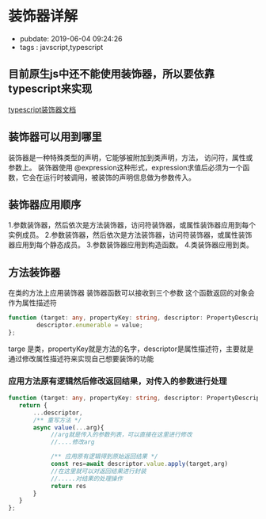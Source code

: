 # 装饰器详解

- pubdate: 2019-06-04 09:24:26
- tags : javscript,typescript

目前原生js中还不能使用装饰器，所以要依靠typescript来实现
--------------------------------------------------------

[typescript装饰器文档](https://www.tslang.cn/docs/handbook/decorators.html)

## 装饰器可以用到哪里

装饰器是一种特殊类型的声明，它能够被附加到类声明，方法， 访问符，属性或参数上。 装饰器使用 @expression这种形式，expression求值后必须为一个函数，它会在运行时被调用，被装饰的声明信息做为参数传入。

## 装饰器应用顺序

1.参数装饰器，然后依次是方法装饰器，访问符装饰器，或属性装饰器应用到每个实例成员。
2.参数装饰器，然后依次是方法装饰器，访问符装饰器，或属性装饰器应用到每个静态成员。
3.参数装饰器应用到构造函数。
4.类装饰器应用到类。

## 方法装饰器

在类的方法上应用装饰器 装饰器函数可以接收到三个参数 这个函数返回的对象会作为属性描述符

```typescript
function (target: any, propertyKey: string, descriptor: PropertyDescriptor) {
        descriptor.enumerable = value;
};
```

targe 是类，propertyKey就是方法的名字，descriptor是属性描述符，主要就是通过修改属性描述符来实现自己想要装饰的功能

### 应用方法原有逻辑然后修改返回结果，对传入的参数进行处理

```typescript
function (target: any, propertyKey: string, descriptor: PropertyDescriptor) {
   return {
       ...descriptor,
       /** 重写方法 */
       async value(...arg){
            //arg就是传入的参数列表，可以直接在这里进行修改
            //....修改arg

            /** 应用原有逻辑得到原始返回结果 */
            const res=await descriptor.value.apply(target,arg)
            //在这里就可以对返回结果进行封装
            //.....对结果的处理操作
            return res
       }
   }
};
```
